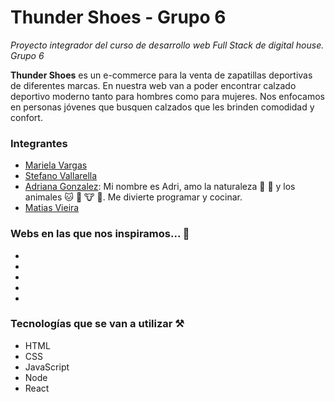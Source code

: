 # Thunder Shoes - Grupo 6
*Proyecto integrador del curso de desarrollo web Full Stack de digital house. Grupo 6*

**Thunder Shoes** es un e-commerce para la venta de zapatillas deportivas de diferentes marcas. En nuestra web van a poder encontrar calzado deportivo moderno tanto para hombres como para mujeres. Nos enfocamos en personas jóvenes que busquen calzados que les brinden comodidad y confort.

### Integrantes
- [Mariela Vargas](https://github.com/mar156)
- [Stefano Vallarella](https://github.com/stefanovallarella)
- [Adriana Gonzalez](https://github.com/AdrianaEG): Mi nombre es Adri, amo la naturaleza :cactus: :ocean: y los animales :cat: :dog: :cow: :panda_face:. Me divierte programar y cocinar.
- [Matias Vieira]()

### Webs en las que nos inspiramos... :pencil:
-
-
-
-
-

### Tecnologías que se van a utilizar :hammer_and_pick:
- HTML
- CSS
- JavaScript
- Node 
- React
